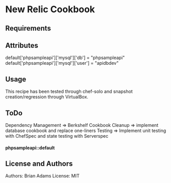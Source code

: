 New Relic Cookbook
=================


Requirements
------------

Attributes
----------
default['phpsampleapi']['mysql']['db'] = "phpsampleapi"
default['phpsampleapi']['mysql']['user'] = "apidbdev"


Usage
-----
This recipe has been tested through chef-solo and snapshot creation/regression through VirtualBox. 

ToDo
---
Dependency Management => Berkshelf 
Cookbook Cleanup => implement database cookbook and replace one-liners
Testing => Implement unit testing with ChefSpec and state testing with Serverspec 
 

#### phpsampleapi::default

License and Authors
-------------------
Authors: Brian Adams 
License: MIT 
